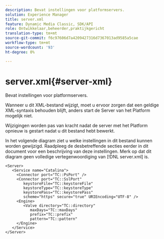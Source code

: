 ```yaml
---
description: Bevat instellingen voor platformservers.
solution: Experience Manager
title: server.xml
feature: Dynamic Media Classic, SDK/API
role: Ontwikkelaar,beheerder,praktijkgericht
translation-type: tm+mt
source-git-commit: f6c97606d7a4209427316d7367013ad9585a5cae
workflow-type: tm+mt
source-wordcount: '93'
ht-degree: 0%

---
```



# server.xml{#server-xml}

Bevat instellingen voor platformservers.

Wanneer u dit XML-bestand wijzigt, moet u ervoor zorgen dat een geldige XML-syntaxis behouden blijft, anders start de Server van het Platform mogelijk niet.

Wijzigingen worden pas van kracht nadat de server met het Platform opnieuw is gestart nadat u dit bestand hebt bewerkt.

In het volgende diagram ziet u welke instellingen in dit bestand kunnen worden gewijzigd. Raadpleeg de desbetreffende secties eerder in dit document voor een beschrijving van deze instellingen. Merk op dat dit diagram geen volledige vertegenwoordiging van [!DNL server.xml] is.

```
<Server>
   <Service name="Catalina">
     <Connector port="TC::PsPort" />
     <Connector port="TC::SslPort"
        keystoreFile="TC::keystoreFile"
        keystoreType="TC::keystoreType"
        keystorePass="TC::keystorePass" 
        scheme="https" secure="true" URIEncoding="UTF-8" />
     <Engine>
        <Valve directory="TC::directory" 
           maxDays="TC::maxDays" 
           prefix="TC::prefix" 
           pattern="TC::pattern" 
     </Engine>  
   </Service>
</Server>
```


